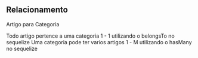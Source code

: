 ## Relacionamento

Artigo para Categoria

Todo artigo pertence a uma categoria 1 - 1 utilizando o belongsTo no sequelize
Uma categoria pode ter varios artigos 1 - M utilizando o hasMany no sequelize
